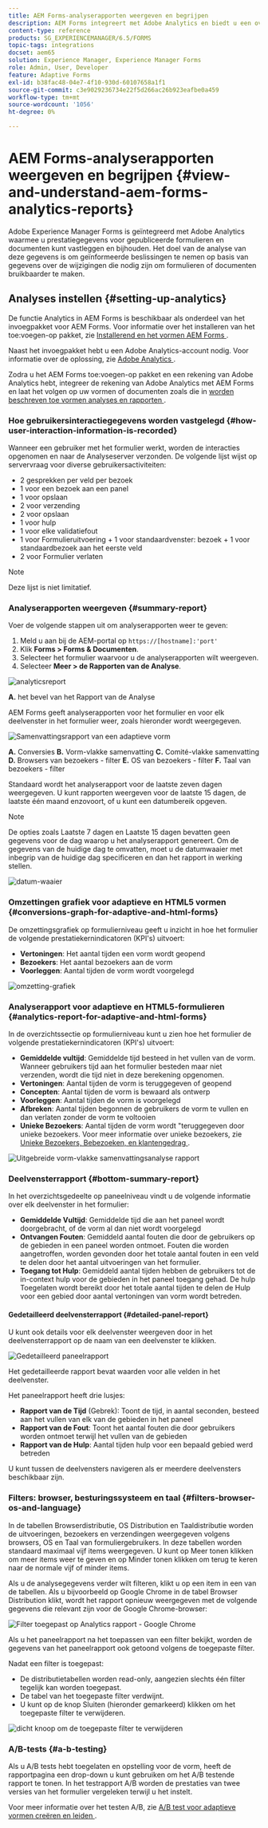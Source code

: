 ```yaml
---
title: AEM Forms-analyserapporten weergeven en begrijpen
description: AEM Forms integreert met Adobe Analytics en biedt u een overzicht en gedetailleerde analyses van uw gepubliceerde adaptieve formulieren.
content-type: reference
products: SG_EXPERIENCEMANAGER/6.5/FORMS
topic-tags: integrations
docset: aem65
solution: Experience Manager, Experience Manager Forms
role: Admin, User, Developer
feature: Adaptive Forms
exl-id: b38fac48-04e7-4f10-930d-60107658a1f1
source-git-commit: c3e9029236734e22f5d266ac26b923eafbe0a459
workflow-type: tm+mt
source-wordcount: '1056'
ht-degree: 0%

---
```


# AEM Forms-analyserapporten weergeven en begrijpen {#view-and-understand-aem-forms-analytics-reports}

Adobe Experience Manager Forms is geïntegreerd met Adobe Analytics waarmee u prestatiegegevens voor gepubliceerde formulieren en documenten kunt vastleggen en bijhouden. Het doel van de analyse van deze gegevens is om geïnformeerde beslissingen te nemen op basis van gegevens over de wijzigingen die nodig zijn om formulieren of documenten bruikbaarder te maken.

## Analyses instellen {#setting-up-analytics}

De functie Analytics in AEM Forms is beschikbaar als onderdeel van het invoegpakket voor AEM Forms. Voor informatie over het installeren van het toe:voegen-op pakket, zie [ Installerend en het vormen AEM Forms ](../../forms/using/installing-configuring-aem-forms-osgi.md).

Naast het invoegpakket hebt u een Adobe Analytics-account nodig. Voor informatie over de oplossing, zie [ Adobe Analytics ](https://www.adobe.com/solutions/digital-analytics.html).

Zodra u het AEM Forms toe:voegen-op pakket en een rekening van Adobe Analytics hebt, integreer de rekening van Adobe Analytics met AEM Forms en laat het volgen op uw vormen of documenten zoals die in [ worden beschreven toe vormen analyses en rapporten ](../../forms/using/configure-analytics-forms-documents.md).

### Hoe gebruikersinteractiegegevens worden vastgelegd {#how-user-interaction-information-is-recorded}

Wanneer een gebruiker met het formulier werkt, worden de interacties opgenomen en naar de Analyseserver verzonden. De volgende lijst wijst op servervraag voor diverse gebruikersactiviteiten:

* 2 gesprekken per veld per bezoek
* 1 voor een bezoek aan een panel
* 1 voor opslaan
* 2 voor verzending
* 2 voor opslaan
* 1 voor hulp
* 1 voor elke validatiefout
* 1 voor Formulieruitvoering + 1 voor standaardvenster: bezoek + 1 voor standaardbezoek aan het eerste veld
* 2 voor Formulier verlaten

>[!NOTE]
>
>Deze lijst is niet limitatief.

### Analyserapporten weergeven {#summary-report}

Voer de volgende stappen uit om analyserapporten weer te geven:

1. Meld u aan bij de AEM-portal op `https://[hostname]:'port'`
1. Klik **Forms > Forms &amp; Documenten**.
1. Selecteer het formulier waarvoor u de analyserapporten wilt weergeven.
1. Selecteer **Meer > de Rapporten van de Analyse**.

![ analyticsreport ](assets/analyticsreport.png)

**A.** het bevel van het Rapport van de Analyse

AEM Forms geeft analyserapporten voor het formulier en voor elk deelvenster in het formulier weer, zoals hieronder wordt weergegeven.

![ Samenvattingsrapport van een adaptieve vorm ](assets/analyticsdashboard_callout.png)

**A.** Conversies **B.** Vorm-vlakke samenvatting **C.** Comité-vlakke samenvatting **D.** Browsers van bezoekers - filter **E.** OS van bezoekers - filter **F.** Taal van bezoekers - filter

Standaard wordt het analyserapport voor de laatste zeven dagen weergegeven. U kunt rapporten weergeven voor de laatste 15 dagen, de laatste één maand enzovoort, of u kunt een datumbereik opgeven.

>[!NOTE]
>
>De opties zoals Laatste 7 dagen en Laatste 15 dagen bevatten geen gegevens voor de dag waarop u het analyserapport genereert. Om de gegevens van de huidige dag te omvatten, moet u de datumwaaier met inbegrip van de huidige dag specificeren en dan het rapport in werking stellen.

![ datum-waaier ](assets/date-range.png)

### Omzettingen grafiek voor adaptieve en HTML5 vormen {#conversions-graph-for-adaptive-and-html-forms}

De omzettingsgrafiek op formulierniveau geeft u inzicht in hoe het formulier de volgende prestatiekernindicatoren (KPI&#39;s) uitvoert:

* **Vertoningen**: Het aantal tijden een vorm wordt geopend
* **Bezoekers**: Het aantal bezoekers aan de vorm
* **Voorleggen**: Aantal tijden de vorm wordt voorgelegd

![ omzetting-grafiek ](assets/conversion-graph.png)

### Analyserapport voor adaptieve en HTML5-formulieren {#analytics-report-for-adaptive-and-html-forms}

In de overzichtssectie op formulierniveau kunt u zien hoe het formulier de volgende prestatiekernindicatoren (KPI&#39;s) uitvoert:

* **Gemiddelde vultijd**: Gemiddelde tijd besteed in het vullen van de vorm. Wanneer gebruikers tijd aan het formulier besteden maar niet verzenden, wordt die tijd niet in deze berekening opgenomen.
* **Vertoningen**: Aantal tijden de vorm is teruggegeven of geopend
* **Concepten**: Aantal tijden de vorm is bewaard als ontwerp
* **Voorleggen**: Aantal tijden de vorm is voorgelegd
* **Afbreken**: Aantal tijden begonnen de gebruikers de vorm te vullen en dan verlaten zonder de vorm te voltooien
* **Unieke Bezoekers**: Aantal tijden de vorm wordt &quot;teruggegeven door unieke bezoekers. Voor meer informatie over unieke bezoekers, zie [ Unieke Bezoekers, Bebezoeken, en klantengedrag ](https://helpx.adobe.com/nl/analytics/kb/unique-visitors-visitor-behavior.html).

![ Uitgebreide vorm-vlakke samenvattingsanalyse rapport ](assets/analytics-report.png)

### Deelvensterrapport {#bottom-summary-report}

In het overzichtsgedeelte op paneelniveau vindt u de volgende informatie over elk deelvenster in het formulier:

* **Gemiddelde Vultijd**: Gemiddelde tijd die aan het paneel wordt doorgebracht, of de vorm al dan niet wordt voorgelegd
* **Ontvangen Fouten**: Gemiddeld aantal fouten die door de gebruikers op de gebieden in een paneel worden ontmoet. Fouten die worden aangetroffen, worden gevonden door het totale aantal fouten in een veld te delen door het aantal uitvoeringen van het formulier.
* **Toegang tot Hulp**: Gemiddeld aantal tijden hebben de gebruikers tot de in-context hulp voor de gebieden in het paneel toegang gehad. De hulp Toegelaten wordt bereikt door het totale aantal tijden te delen de Hulp voor een gebied door aantal vertoningen van vorm wordt betreden.

#### Gedetailleerd deelvensterrapport {#detailed-panel-report}

U kunt ook details voor elk deelvenster weergeven door in het deelvensterrapport op de naam van een deelvenster te klikken.

![ Gedetailleerd paneelrapport ](assets/panel-report-detailed.png)

Het gedetailleerde rapport bevat waarden voor alle velden in het deelvenster.

Het paneelrapport heeft drie lusjes:

* **Rapport van de Tijd** (Gebrek): Toont de tijd, in aantal seconden, besteed aan het vullen van elk van de gebieden in het paneel
* **Rapport van de Fout**: Toont het aantal fouten die door gebruikers worden ontmoet terwijl het vullen van de gebieden
* **Rapport van de Hulp**: Aantal tijden hulp voor een bepaald gebied werd betreden

U kunt tussen de deelvensters navigeren als er meerdere deelvensters beschikbaar zijn.

### Filters: browser, besturingssysteem en taal {#filters-browser-os-and-language}

In de tabellen Browserdistributie, OS Distribution en Taaldistributie worden de uitvoeringen, bezoekers en verzendingen weergegeven volgens browsers, OS en Taal van formuliergebruikers. In deze tabellen worden standaard maximaal vijf items weergegeven. U kunt op Meer tonen klikken om meer items weer te geven en op Minder tonen klikken om terug te keren naar de normale vijf of minder items.

Als u de analysegegevens verder wilt filteren, klikt u op een item in een van de tabellen. Als u bijvoorbeeld op Google Chrome in de tabel Browser Distribution klikt, wordt het rapport opnieuw weergegeven met de volgende gegevens die relevant zijn voor de Google Chrome-browser:

![ Filter toegepast op Analytics rapport - Google Chrome ](assets/filter-1.png)

Als u het paneelrapport na het toepassen van een filter bekijkt, worden de gegevens van het paneelrapport ook getoond volgens de toegepaste filter.

Nadat een filter is toegepast:

* De distributietabellen worden read-only, aangezien slechts één filter tegelijk kan worden toegepast.
* De tabel van het toegepaste filter verdwijnt.
* U kunt op de knop Sluiten (hieronder gemarkeerd) klikken om het toegepaste filter te verwijderen.

![ dicht knoop om de toegepaste filter ](assets/close-filter.png) te verwijderen

### A/B-tests {#a-b-testing}

Als u A/B tests hebt toegelaten en opstelling voor de vorm, heeft de rapportpagina een drop-down u kunt gebruiken om het A/B testende rapport te tonen. In het testrapport A/B worden de prestaties van twee versies van het formulier vergeleken terwijl u het instelt.

Voor meer informatie over het testen A/B, zie [ A/B test voor adaptieve vormen creëren en leiden ](../../forms/using/ab-testing-adaptive-forms.md).

